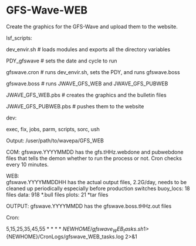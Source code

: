 # GFS-Wave-WEB
Create the graphics for the GFS-Wave and upload them to the website.

lsf_scripts:

   dev_envir.sh # loads modules and exports all the directory variables

   PDY_gfswave # sets the date and cycle to run
   
   gfswave.cron # runs dev_envir.sh, sets the PDY, and runs gfswave.boss 
   
   gfswave.boss # runs JWAVE_GFS_WEB and JWAVE_GFS_PUBWEB
   
   JWAVE_GFS_WEB.pbs  # creates the graphics and the bulletin files
   
   JWAVE_GFS_PUBWEB.pbs # pushes them to the website

dev:

exec, fix, jobs, parm, scripts, sorc, ush

Output:
/user/path/to/wavepa/GFS_WEB

COM: 
gfswave.YYYYMMDD has the gfs.tHHz.webdone and pubwebdone files that
tells the demon whether to run the process or not.  Cron checks every
10 minutes.

WEB:  
gfswave.YYYYMMDDHH has the actual output files, 2.2G/day, needs to be
cleaned up periodically especially before production switches
buoy_locs: 18 files
data: 918 *.bull files
plots: 21 *tar files

OUTPUT: 
gfswave.YYYYMMDD has the gfswave.boss.tHHz.out files

Cron:

5,15,25,35,45,55 * * * * ${NEWHOME}/gfswave_WEB_tasks.sh 1>${NEWHOME}/CronLogs/gfswave_WEB_tasks.log 2>&1
